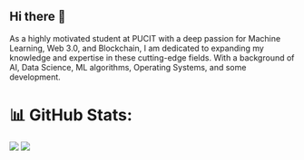 ## Hi there 👋

As a highly motivated student at PUCIT with a deep passion for Machine Learning, Web 3.0, and Blockchain, I am dedicated to expanding my knowledge and expertise in these cutting-edge fields. With a background of AI, Data Science, ML algorithms, Operating Systems, and some development.
# 📊 GitHub Stats:
![](https://github-readme-streak-stats.herokuapp.com/?user=ahmad-a14&theme=default&hide_border=true)
![](https://github-readme-stats.vercel.app/api/top-langs/?username=ahmad-a14&theme=default&hide_border=true&include_all_commits=false&count_private=true&layout=compact)
